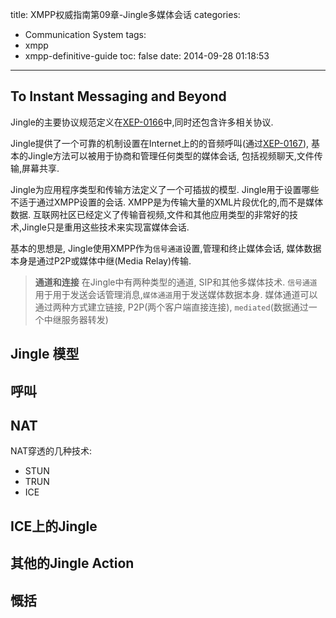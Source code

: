 title: XMPP权威指南第09章-Jingle多媒体会话
categories:
  - Communication System
tags:
  - xmpp
  - xmpp-definitive-guide
toc: false
date: 2014-09-28 01:18:53
---

## To Instant Messaging and Beyond

Jingle的主要协议规范定义在[XEP-0166][1]中,同时还包含许多相关协议.

Jingle提供了一个可靠的机制设置在Internet上的的音频呼叫(通过[XEP-0167][2]), 基本的Jingle方法可以被用于协商和管理任何类型的媒体会话, 包括视频聊天,文件传输,屏幕共享.

Jingle为应用程序类型和传输方法定义了一个可插拔的模型. Jingle用于设置哪些不适于通过XMPP设置的会话. XMPP是为传输大量的XML片段优化的,而不是媒体数据. 互联网社区已经定义了传输音视频,文件和其他应用类型的非常好的技术,Jingle只是重用这些技术来实现富媒体会话.

基本的思想是, Jingle使用XMPP作为`信号通道`设置,管理和终止媒体会话, 媒体数据本身是通过P2P或媒体中继(Media Relay)传输.

> **通道和连接**
> 在Jingle中有两种类型的通道, SIP和其他多媒体技术.
> `信号通道`用于用于发送会话管理消息,`媒体通道`用于发送媒体数据本身. 媒体通道可以通过两种方式建立链接, P2P(两个客户端直接连接), `mediated`(数据通过一个中继服务器转发)

## Jingle 模型

## 呼叫

## NAT

NAT穿透的几种技术:

- STUN
- TRUN
- ICE


## ICE上的Jingle

## 其他的Jingle Action

## 慨括


  [1]: http://xmpp.org/extensions/xep-0166.html
  [2]: http://xmpp.org/extensions/xep-0167.html

